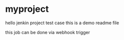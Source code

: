 # myproject
hello jenkin project test case 
this is a demo readme file

this job can be done via webhook trigger
